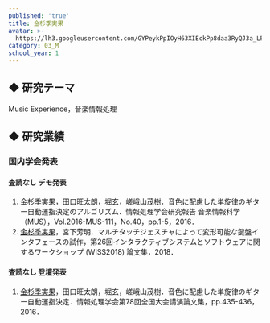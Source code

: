 ```yaml
---
published: 'true'
title: 金杉季実果
avatar: >-
  https://lh3.googleusercontent.com/GYPeykPpIOyH63XIEckPp8daa3RyQJ3a_LFmjBFg6o9F8u2m1RtM9eTOdhH76zIRalIaho4fNX5ISSzA0GM88kI-_4nok5AB8_SmWyrXNzZraSLXDpp2IppA4lha1DMDonIeHVjTUkytFs8sAqW2gsljZ6EYPJB6aVYc3-iCoxTHzILXVDCfVf67HLaIoEl7jC7GgSAGw5PRtvitW0djpZrPhwBK6a9ffe2fxIUJK2uboiyfehoRi1tKTer-tB4jd3iUI_JBk5Nvx1IU_gLQ6Zt3T_fIVsRygN7u1aTTtp25632uWnR9BHt8yyqlXeonFZOuNEVjc_UWrwIDXviajjqubBxL8DZbd20BX8eBIxL6HBzu0iEM_yFOEaWIw8lUJwqBIUXzHwbK6HR4p1L_J_iOH6A-dswmzp4UWytK_XTmmEHzgwyi_Yq623cPEDNyNi7apoP5k9NBzWRnrzk8xC3SJq2Runfj7RZ3E8tf91V3FJzm-33Y6BgYFGDtgFqPmo7GmjvqNh1VGqK_FN6E6UYomvwTN_Z-WplLDq1stpB9pX_e95GXgfZucK6T9kwYCFRIBjzgTv6Rt5Z_KJnZl_D3aO0zq3NOTTKGMUj3S2YQgbK4yJuRrQ=p-s300
category: 03_M
school_year: 1
---
```

## ◆ 研究テーマ

Music Experience，音楽情報処理

## ◆ 研究業績

### 国内学会発表

#### 査読なし デモ発表

1. <u>金杉季実果</u>，田口旺太朗，堀玄，嵯峨山茂樹．音色に配慮した単旋律のギター自動運指決定のアルゴリズム．情報処理学会研究報告 音楽情報科学（MUS），Vol.2016-MUS-111，No.40，pp.1-5，2016．
2. <u>金杉季実果</u>，宮下芳明．マルチタッチジェスチャによって変形可能な鍵盤インタフェースの試作，第26回インタラクティブシステムとソフトウェアに関するワークショップ (WISS2018) 論文集，2018．

#### 査読なし 登壇発表

1. <u>金杉季実果</u>，田口旺太朗，堀玄，嵯峨山茂樹．音色に配慮した単旋律のギター自動運指決定．情報処理学会第78回全国大会講演論文集，pp.435-436，2016．
